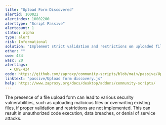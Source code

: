 ```yaml
---
title: "Upload Form Discovered"
alertid: 100022
alertindex: 10002200
alerttype: "Script Passive"
alertcount: 1
status: alpha
type: alert
risk: Informational
solution: "Implement strict validation and restrictions on uploaded files, including file type, size, and content. Use security measures like antivirus scanning and file storage outside the web root. "
other: ""
cwe: 434
wasc: 20
alerttags: 
  - CWE-434
code: https://github.com/zaproxy/community-scripts/blob/main/passive/Upload%20form%20discovery.js
linktext: "passive/Upload form discovery.js"
help: https://www.zaproxy.org/docs/desktop/addons/community-scripts/
---
```

The presence of a file upload form can lead to various security vulnerabilities, such as uploading malicious files or overwriting existing files, if proper validation and restrictions are not implemented. This can result in unauthorized code execution, data breaches, or denial of service attacks.


